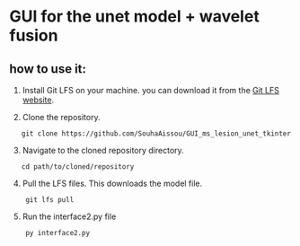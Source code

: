 # GUI for the unet model + wavelet fusion 

## how to use it:

1. Install Git LFS on your machine. you can download it from the [Git LFS website](https://git-lfs.com/).

2. Clone the repository.
 ```
    git clone https://github.com/SouhaAissou/GUI_ms_lesion_unet_tkinter
 ```
3. Navigate to the cloned repository directory.
 ```
    cd path/to/cloned/repository
 ```
4. Pull the LFS files. This downloads the model file.
``` 
    git lfs pull
```
5. Run the interface2.py file
```
    py interface2.py
```